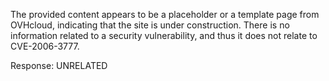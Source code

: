The provided content appears to be a placeholder or a template page from OVHcloud, indicating that the site is under construction. There is no information related to a security vulnerability, and thus it does not relate to CVE-2006-3777.

Response: UNRELATED